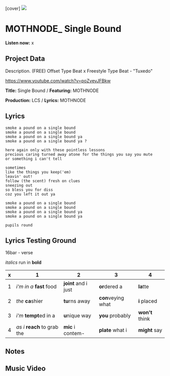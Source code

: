 [cover] ![](57175019_319474918741616_8502199518755923887_n.jpg)

# MOTHNODE_ Single Bound

**Listen now:** x

## Project Data

Description. (FREE) Offset Type Beat x Freestyle Type Beat - "Tuxedo"

https://www.youtube.com/watch?v=poZvevJFBkw

**Title:** Single Bound / **Featuring:** MOTHNODE

**Production:** LCS / **Lyrics:** MOTHNODE

## Lyrics

```
smoke a pound on a single bound
smoke a pound on a single bound
smoke a pound on a single bound ya
smoke a pound on a single bound ya ?

here again only with these pointless lessons
precious caring turned away atone for the things you say you mute
or something i can't tell 

sometimes 
like the things you keep('em)
leavin' out!
follow (the scent) fresh on clues 
sneezing out 
so bless you for diss
coz you left it out ya

smoke a pound on a single bound
smoke a pound on a single bound
smoke a pound on a single bound ya
smoke a pound on a single bound ya

pupils round

```

## Lyrics Testing Ground

16bar - verse

*italics* run in
**bold**

| x | 1 | 2 | 3 | 4 |
|---|---|---|---|---|
| 1 | *i'm in a* **fast** food | **joint** and i just  | **or**dered a  | **la**tte  |
| 2 | *the* **ca**shier | **tu**rns away  |  **con**veying what |  **i** placed |
| 3 | *i'm* **tempt**ed in a | **u**nique way  |  **you** probably |  **won't** think |
| 4 | *as i* **reach** to grab the |  **mic** i contem-  | **plate** what i | **might** say |

## Notes

## Music Video
